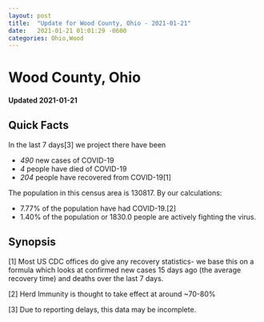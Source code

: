 ```yaml
---
layout: post
title:  "Update for Wood County, Ohio - 2021-01-21"
date:   2021-01-21 01:01:29 -0600
categories: Ohio,Wood
---
```


# Wood County, Ohio
#### Updated 2021-01-21

## Quick Facts

In the last 7 days[3] we project there have been
- *490* new cases of COVID-19
- *4* people have died of COVID-19
- *204* people have recovered from COVID-19[1]

The population in this census area is 130817. By our calculations:
- 7.77% of the population have had COVID-19.[2]
- 1.40% of the population or 1830.0 people are actively fighting the virus.

## Synopsis




[1] Most US CDC offices do give any recovery statistics- we base this on a formula which looks at confirmed new cases
15 days ago (the average recovery time) and deaths over the last 7 days.

[2] Herd Immunity is thought to take effect at around ~70-80%

[3] Due to reporting delays, this data may be incomplete.
 
    